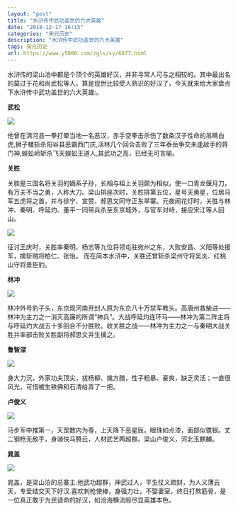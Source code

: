 ```yaml
---
layout: "post"
title: "水浒传中武功盖世的六大英雄"
date: "2018-12-17 16:15"
categories: "宋元历史"
description: "水浒传中武功盖世的六大英雄"
tags: 宋元历史
url: https://www.y5000.com/zgls/sy/6877.html
---
```






水浒传的梁山泊中都是个顶个的英雄好汉，并非寻常人可与之相较的。其中最出名的莫过于花和尚武松等人。算是现世比较受人熟识的好汉了，今天就来给大家盘点下水浒传中武功盖世的六大英雄:。

**武松**

![](/uploads/allimg/161209/6-161209101H09B.JPG)

他曾在清河县一拳打晕当地一名恶汉，赤手空拳击杀伤了数条汉子性命的吊睛白虎,狮子楼斩杀阳谷县恶霸西门庆,活林几个回合击败了三年泰岳争交未逢敌手的蒋门神,蜈蚣岭斩杀飞天蜈蚣王道人,其武功之高，已经无可言喻。

**关胜**

关胜是三国名将关羽的嫡系子孙，长相与祖上关羽颇为相似，使一口青龙偃月刀，有万夫不当之勇，人称大刀。梁山排座次时，关胜排第五位，星号天勇星，位居马军五虎将之首，并与徐宁、宣赞、郝思文同守正东旱寨。元夜闹花灯时，关胜与林冲、秦明、呼延灼、董平一同带兵杀至东京城外，与官军对峙，接应宋江等人回山。

![](/uploads/allimg/161209/6-161209101I2564.JPG)

征讨王庆时，关胜率秦明、杨志等九位将领屯驻宛州之东，大败安昌、义阳等处援军，擒斩贼将柏仁、张怡。
而在简本水浒中，关胜还曾斩杀梁州守将吴炎、红桃山守将景臣豹。

**林冲**

![](/uploads/allimg/161209/6-161209101J4c3.JPG)

林冲外号豹子头，东京现河南开封人原为东京八十万禁军教头。高唐州救柴进——林冲为主力之一消灭高廉的所谓“神兵”。大战呼延灼连环马——林冲为第二阵主将与呼延灼大战五十多回合不分胜败。收关胜之战——林冲为主力之一与秦明大战关胜并率部击败关胜副将郝思文并生擒之。

**鲁智深**

![](/uploads/allimg/161209/6-161209101K51P.JPG)

身大力沉，外家功夫顶尖，拔杨柳、擒方腊，性子粗暴、豪爽，缺乏灵活；一直很风光，可惜被生铁佛和石清给弄了一把。

**卢俊义**

![](/uploads/allimg/161209/6-161209101PG21.JPG)

马步军中推第一，天罡数内为尊，上天降下恶星辰。眼珠如点漆，面部似镌银。丈二钢枪无敌手，身骑快马腾云，人材武艺两超群。梁山卢俊义，河北玉麒麟。

**晁盖**

![](/uploads/allimg/161209/6-161209101QQ02.JPG)

晁盖，是梁山泊的总寨主.他武功超群，神武过人，平生仗义疏财，为人义薄云天，专爱结交天下好汉.喜欢刺枪使棒，身强力壮，不娶妻室，终日打熬筋骨，是一位真正敢于为民请命的好汉，如沧海横流般尽显英雄本色。
